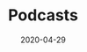 ---
title: "Podcasts" # category name
date: 2020-04-29
description: Podcasts sobre hacking y tecnología # For SEO
category: Podcast # meta info appeared on a card bottom side. category in category
categoryIcon: code # code, author, book, certificate, download, github, reviewer - default value is code
enableBio: false
---